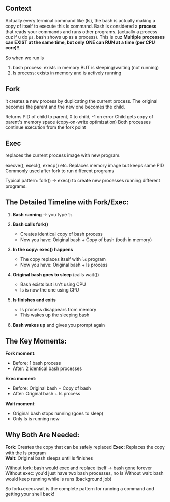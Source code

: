 ## Context
Actually every terminal command like (ls), the bash is actually making a copy of itself to execute this ls command. Bash is considered a **process** that reads your commands and runs other programs. (actually a process cuz if u do `ps`, bash shows up as a process). This is cuz **Multiple processes can EXIST at the same time, but only ONE can RUN at a time (per CPU core)**!!.

So when we run ls
1) bash process: exists in memory BUT is sleeping/waiting (not running)
2) ls process: exists in memory and is actively running

## Fork
it creates a new process by duplicating the current process. The original becomes the parent and the new one becomes the child.

Returns PID of child to parent, 0 to child, -1 on error
Child gets copy of parent's memory space (copy-on-write optimization)
Both processes continue execution from the fork point

## Exec
replaces the current process image with new program.

execve(), execl(), execp() etc.
Replaces memory image but keeps same PID
Commonly used after fork to run different programs

Typical pattern: fork() → exec() to create new processes running different programs.

## The Detailed Timeline with Fork/Exec:

1. **Bash running** → you type `ls`

2. **Bash calls fork()** 
   - Creates identical copy of bash process
   - Now you have: Original bash + Copy of bash (both in memory)

3. **In the copy: exec() happens**
   - The copy replaces itself with `ls` program
   - Now you have: Original bash + ls process

4. **Original bash goes to sleep** (calls wait())
   - Bash exists but isn't using CPU
   - ls is now the one using CPU

5. **ls finishes and exits**
   - ls process disappears from memory
   - This wakes up the sleeping bash

6. **Bash wakes up** and gives you prompt again

## The Key Moments:

**Fork moment**: 
- Before: 1 bash process
- After: 2 identical bash processes

**Exec moment**: 
- Before: Original bash + Copy of bash  
- After: Original bash + ls process

**Wait moment**:
- Original bash stops running (goes to sleep)
- Only ls is running now

## Why Both Are Needed:

**Fork**: Creates the copy that can be safely replaced
**Exec**: Replaces the copy with the ls program  
**Wait**: Original bash sleeps until ls finishes

Without fork: bash would exec and replace itself → bash gone forever
Without exec: you'd just have two bash processes, no ls
Without wait: bash would keep running while ls runs (background job)

So fork+exec+wait is the complete pattern for running a command and getting your shell back!
